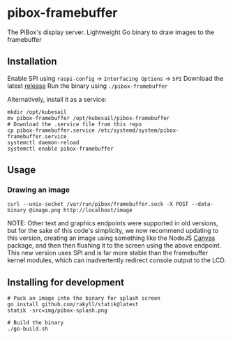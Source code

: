 # pibox-framebuffer

The PiBox's display server. Lightweight Go binary to draw images to the framebuffer

## Installation

Enable SPI using `raspi-config` -> `Interfacing Options` -> `SPI`
Download the latest [release](https://github.com/kubesail/pibox-framebuffer/releases)
Run the binary using `./pibox-framebuffer`

Alternatively, install it as a service:

    mkdir /opt/kubesail
    mv pibox-framebuffer /opt/kubesail/pibox-framebuffer
    # Download the .service file from this repo
    cp pibox-framebuffer.service /etc/systemd/system/pibox-framebuffer.service
    systemctl daemon-reload
    systemctl enable pibox-framebuffer

## Usage

### Drawing an image

`curl --unix-socket /var/run/pibox/framebuffer.sock -X POST --data-binary @image.png http://localhost/image`

NOTE: Other text and graphics endpoints were supported in old versions, but for the sake of this code's simplicity, we now recommend updating to this version, creating an image using something like the NodeJS [Canvas](https://www.npmjs.com/package/canvas) package, and then then flushing it to the screen using the above endpoint. This new version uses SPI and is far more stable than the framebuffer kernel modules, which can inadvertently redirect console output to the LCD.

## Installing for development

    # Pack an image into the binary for splash screen
    go install github.com/rakyll/statik@latest
    statik -src=img/pibox-splash.png

    # Build the binary
    ./go-build.sh
